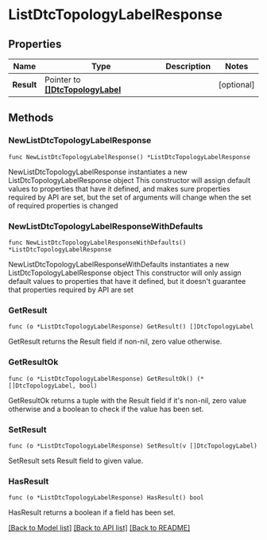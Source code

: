 # ListDtcTopologyLabelResponse

## Properties

Name | Type | Description | Notes
------------ | ------------- | ------------- | -------------
**Result** | Pointer to [**[]DtcTopologyLabel**](DtcTopologyLabel.md) |  | [optional] 

## Methods

### NewListDtcTopologyLabelResponse

`func NewListDtcTopologyLabelResponse() *ListDtcTopologyLabelResponse`

NewListDtcTopologyLabelResponse instantiates a new ListDtcTopologyLabelResponse object
This constructor will assign default values to properties that have it defined,
and makes sure properties required by API are set, but the set of arguments
will change when the set of required properties is changed

### NewListDtcTopologyLabelResponseWithDefaults

`func NewListDtcTopologyLabelResponseWithDefaults() *ListDtcTopologyLabelResponse`

NewListDtcTopologyLabelResponseWithDefaults instantiates a new ListDtcTopologyLabelResponse object
This constructor will only assign default values to properties that have it defined,
but it doesn't guarantee that properties required by API are set

### GetResult

`func (o *ListDtcTopologyLabelResponse) GetResult() []DtcTopologyLabel`

GetResult returns the Result field if non-nil, zero value otherwise.

### GetResultOk

`func (o *ListDtcTopologyLabelResponse) GetResultOk() (*[]DtcTopologyLabel, bool)`

GetResultOk returns a tuple with the Result field if it's non-nil, zero value otherwise
and a boolean to check if the value has been set.

### SetResult

`func (o *ListDtcTopologyLabelResponse) SetResult(v []DtcTopologyLabel)`

SetResult sets Result field to given value.

### HasResult

`func (o *ListDtcTopologyLabelResponse) HasResult() bool`

HasResult returns a boolean if a field has been set.


[[Back to Model list]](../README.md#documentation-for-models) [[Back to API list]](../README.md#documentation-for-api-endpoints) [[Back to README]](../README.md)


